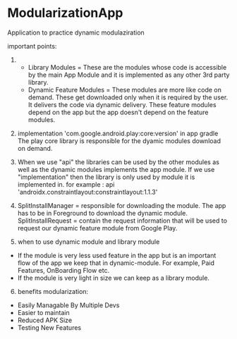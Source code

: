 # ModularizationApp
Application to practice dynamic modulaziration

important points:
1. - Library Modules = These are the modules whose code is accessible by the main App Module and it is implemented as any other 3rd party library.
   - Dynamic Feature Modules = These modules are more like code on demand. These get downloaded only when it is required by the user.
    It delivers the code via dynamic delivery. 
    These feature modules depend on the app but the app doesn't depend on the feature modules.
    
2. implementation 'com.google.android.play:core:version' in app gradle
   The play core library is responsible for the dyamic modules download on demand.
   
3. When we use "api" the libraries can be used by the other modules as well as the dynamic modules implements the app module.
   If we use "implementation" then the library is only used by module it is implemented in.
   for example :
    api 'androidx.constraintlayout:constraintlayout:1.1.3'
    
4. SplitInstallManager = responsible for downloading the module. The app has to be in Foreground to download the dynamic module.
   SplitInstallRequest = contain the request information that will be used to request our dynamic feature module from Google Play.  

5. when to use dynamic module and library module
  - If the module is very less used feature in the app but is an important flow of the app we keep that in dynamic-module.
    For example, Paid Features, OnBoarding Flow etc.
  - If the module is very light in size we can keep as a library module.
6. benefits modularization:
  - Easily Managable By Multiple Devs
  - Easier to maintain
  - Reduced APK Size
  - Testing New Features 
